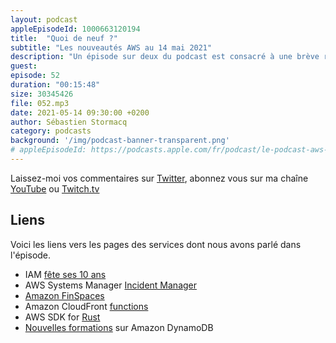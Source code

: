 ```yaml
---
layout: podcast
appleEpisodeId: 1000663120194
title:  "Quoi de neuf ?"
subtitle: "Les nouveautés AWS au 14 mai 2021"
description: "Un épisode sur deux du podcast est consacré à une brève revue des principales nouveautés AWS.  Cette semaine, nous parlons de Amazon FinSpace, un service pour faciliter la vie des analystes financiers, d'un nouveau volet ajouté à AWS Systems Manager, de la possibilité de déployer des minis fonctions sur les edges de Amazon CloudFront, d'un nouveau SDK en version Alpha pour les développeurs Rust et d'un cours en ligne et gratuit sur Amazon DynamoDB."
guest:
episode: 52
duration: "00:15:48"
size: 30345426
file: 052.mp3
date: 2021-05-14 09:30:00 +0200
author: Sébastien Stormacq
category: podcasts
background: '/img/podcast-banner-transparent.png'
# appleEpisodeId: https://podcasts.apple.com/fr/podcast/le-podcast-aws-en-français/id1452118442
---
```


Laissez-moi vos commentaires sur [Twitter](https://twitter.com/sebsto), abonnez vous sur ma chaîne [YouTube](https://www.youtube.com/sebsto) ou [Twitch.tv](https://www.twitch.tv/sebAWS)

## Liens

Voici les liens vers les pages des services dont nous avons parlé dans l'épisode.

- IAM [fête ses 10 ans](https://aws.amazon.com/blogs/aws/happy-10th-birthday-aws-identity-and-access-management/)
- AWS Systems Manager [Incident Manager](https://aws.amazon.com/es/blogs/aws/resolve-it-incidents-faster-with-incident-manager-a-new-capability-of-aws-systems-manager/)
- [Amazon FinSpaces](https://aws.amazon.com/es/blogs/aws/amazon-finspace-simplifies-data-management-and-analytics-for-financial-services/)
- Amazon CloudFront [functions](https://aws.amazon.com/es/blogs/aws/introducing-cloudfront-functions-run-your-code-at-the-edge-with-low-latency-at-any-scale/)
- AWS SDK for [Rust](https://aws.amazon.com/es/blogs/developer/a-new-aws-sdk-for-rust-alpha-launch/)
- [Nouvelles formations](https://www.aws.training/Details/Curriculum?id=65583) sur Amazon DynamoDB